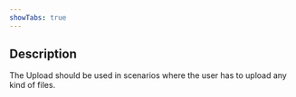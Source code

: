 ```yaml
---
showTabs: true
---
```


## Description

The Upload should be used in scenarios where the user has to upload any kind of files.
